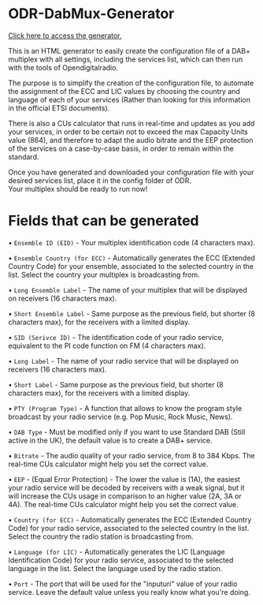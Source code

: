 # ODR-DabMux-Generator
[Click here to access the generator.](https://lucasgallone.github.io/ODR-DabMux-Generator/)


This is an HTML generator to easily create the configuration file of a DAB+ multiplex with all settings, including the services list, which can then run with the tools of Opendigitalradio.

The purpose is to simplify the creation of the configuration file, to automate the assignment of the ECC and LIC values ​​by choosing the country and language of each of your services (Rather than looking for this information in the official ETSI documents).

There is also a CUs calculator that runs in real-time and updates as you add your services, in order to be certain not to exceed the max Capacity Units value (864), and therefore to adapt the audio bitrate and the EEP protection of the services on a case-by-case basis, in order to remain within the standard.

Once you have generated and downloaded your configuration file with your desired services list, place it in the config folder of ODR.
<br>
Your multiplex should be ready to run now!

# Fields that can be generated

• ```Ensemble ID (EID)``` - Your multiplex identification code (4 characters max).


• ```Ensemble Country (for ECC)``` - Automatically generates the ECC (Extended Country Code) for your ensemble, associated to the selected country in the list. Select the country your multiplex is broadcasting from.


• ```Long Ensemble Label``` - The name of your multiplex that will be displayed on receivers (16 characters max).


• ```Short Ensemble Label``` - Same purpose as the previous field, but shorter (8 characters max), for the receivers with a limited display.


• ```SID (Serivce ID)``` - The identification code of your radio service, equivalent to the PI code function on FM (4 characters max).


• ```Long Label``` - The name of your radio service that will be displayed on receivers (16 characters max).


• ```Short Label``` - Same purpose as the previous field, but shorter (8 characters max), for the receivers with a limited display.


• ```PTY (Program Type)``` - A function that allows to know the program style broadcast by your radio service (e.g. Pop Music, Rock Music, News).


• ```DAB Type``` - Must be modified only if you want to use Standard DAB (Still active in the UK), the default value is to create a DAB+ service.


• ```Bitrate``` - The audio quality of your radio service, from 8 to 384 Kbps. The real-time CUs calculator might help you set the correct value.


• ```EEP``` - (Equal Error Protection) - The lower the value is (1A), the easiest your radio service will be decoded by receivers with a weak signal, but it will increase the CUs usage in comparison to an higher value (2A, 3A or 4A). The real-time CUs calculator might help you set the correct value.


• ```Country (for ECC)``` - Automatically generates the ECC (Extended Country Code) for your radio service, associated to the selected country in the list. Select the country the radio station is broadcasting from.


• ```Language (for LIC)``` - Automatically generates the LIC (Language Identification Code) for your radio service, associated to the selected language in the list. Select the language used by the radio station.


• ```Port``` - The port that will be used for the "inputuri" value of your radio service. Leave the default value unless you really know what you're doing.
